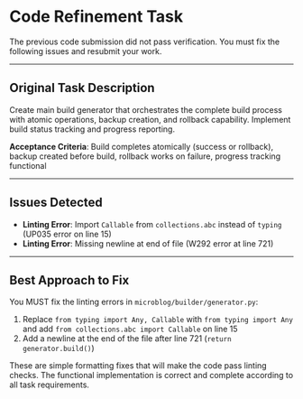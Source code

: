# Code Refinement Task

The previous code submission did not pass verification. You must fix the following issues and resubmit your work.

---

## Original Task Description

Create main build generator that orchestrates the complete build process with atomic operations, backup creation, and rollback capability. Implement build status tracking and progress reporting.

**Acceptance Criteria**: Build completes atomically (success or rollback), backup created before build, rollback works on failure, progress tracking functional

---

## Issues Detected

*   **Linting Error**: Import `Callable` from `collections.abc` instead of `typing` (UP035 error on line 15)
*   **Linting Error**: Missing newline at end of file (W292 error at line 721)

---

## Best Approach to Fix

You MUST fix the linting errors in `microblog/builder/generator.py`:

1. Replace `from typing import Any, Callable` with `from typing import Any` and add `from collections.abc import Callable` on line 15
2. Add a newline at the end of the file after line 721 (`return generator.build()`)

These are simple formatting fixes that will make the code pass linting checks. The functional implementation is correct and complete according to all task requirements.